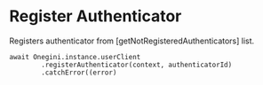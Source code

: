 
# Register Authenticator


Registers authenticator from [getNotRegisteredAuthenticators] list.


    await Onegini.instance.userClient
            .registerAuthenticator(context, authenticatorId)
            .catchError((error)
